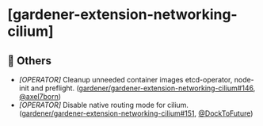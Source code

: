 # [gardener-extension-networking-cilium]
## 🏃 Others
* *[OPERATOR]* Cleanup unneeded container images etcd-operator, node-init and preflight. ([gardener/gardener-extension-networking-cilium#146](https://github.com/gardener/gardener-extension-networking-cilium/pull/146), [@axel7born](https://github.com/axel7born))
* *[OPERATOR]* Disable native routing mode for cilium. ([gardener/gardener-extension-networking-cilium#151](https://github.com/gardener/gardener-extension-networking-cilium/pull/151), [@DockToFuture](https://github.com/DockToFuture))